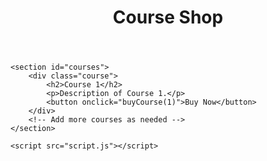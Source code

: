 <!DOCTYPE html>
<html lang="en">
<head>
    <meta charset="UTF-8">
    <meta name="viewport" content="width=device-width, initial-scale=1.0">
    <title>Course Shop</title>
    <link rel="stylesheet" href="styles.css">
</head>
<body>
    <header>
        <h1>Course Shop</h1>
    </header>

    <section id="courses">
        <div class="course">
            <h2>Course 1</h2>
            <p>Description of Course 1.</p>
            <button onclick="buyCourse(1)">Buy Now</button>
        </div>
        <!-- Add more courses as needed -->
    </section>

    <script src="script.js"></script>
</body>
</html>
